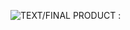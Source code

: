 ![TEXT/FINAL PRODUCT : ](https://github.com/TheLinuxEditor/linuxediting/assets/134238360/558732c6-8203-4bc9-a644-459ab8a2c882)


